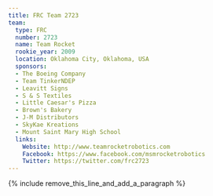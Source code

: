 ```yaml
---
title: FRC Team 2723
team:
  type: FRC
  number: 2723
  name: Team Rocket
  rookie_year: 2009
  location: Oklahoma City, Oklahoma, USA
  sponsors:
  - The Boeing Company
  - Team TinkerNDEP
  - Leavitt Signs
  - S & S Textiles
  - Little Caesar's Pizza
  - Brown's Bakery
  - J-M Distributors
  - SkyKae Kreations
  - Mount Saint Mary High School
  links:
    Website: http://www.teamrocketrobotics.com
    Facebook: https://www.facebook.com/msmrocketrobotics
    Twitter: https://twitter.com/frc2723
---
```


{% include remove_this_line_and_add_a_paragraph %}